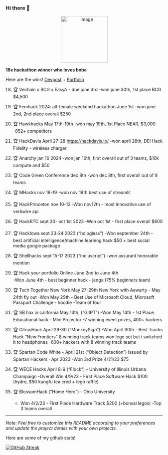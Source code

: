 ### Hi there 👋
<p align="center">
  <img src="https://github.com/audgeviolin07/audgeviolin07/assets/123830780/2e0a9ff8-5f1d-4515-a591-bc02929c92d1" alt="Image" style="border-radius: 10; width: 150; height: 150px;">
</p>

**18x hackathon winner who loves boba**

Here are the wins! [Devpost](https://devpost.com/audgeviolin07?ref_content=user-portfolio&ref_feature=portfolio&ref_medium=global-nav) + [Portfolio](https://audrey-chen.my.canva.site/portfolio)

18. 🏆 Vechain x BCG x EasyA - due june 3rd 
  -won june 30th, 1st place BCG $4,500 

17. 🏆 Femhack 2024: all-female weekend hackathon June 1st
  -won june 2nd, 2nd place overall $250

16. 🏆 Hawkhacks May 17th-19th 
  -won may 19th, 1st Place NEAR, $3,000
  -852+ competitors

15. 🏆 HackDavis April 27-28 https://hackdavis.io/ 
  -won april 28th, DEI Hack Fidelity - wireless charger

14. 🏆 Anarchy jan 16 2024
  -won jan 16th, first overall out of 3 teams, $10k compute and $50

13. 🏆 Code Green Conference dec 8th 
  -won dec 8th, first overall out of 8 teams

12. 🏆 MHacks nov 18-19
  -won nov 19th best use of streamlit

11. 🏆 HackPrinceton nov 10-12
  -Won nov12th - most innovative use of verbwire api

10. 🏆 HackRTC sept 30- oct 1st 2023
	-Won oct 1st - first place overall $600

9. 🏆 HackIowa sept  23-24 2023 (“hologlass”) 
  -Won september 24th - best artificial intelligence/machine learning hack $50 + best social media google package

8. 🏆 Shellhacks sept 15-17 2023 (“Incluscript”) 
  -won assurant honorable mention

7. 🏆 Hack your portfolio Online June 2nd to June 4th  
  -Won June 4th - best beginner hack - jenga (75% beginners team)

6. 🏆 Tech Together New York May 27-29th New York with Aawarty - May 24th fly out
  -Won May 29th - Best Use of Microsoft Cloud, Microsoft Passport Challenge - hoodie
  -Team of four

5. 🏆 SB hax in california May 13th,  (“GitPT”)
  -Won May 14th - 1st Place Educational hack - Mini Projector
  -7 winning event prizes, 400+ hackers

4. 🏆 CitrusHack April 29-30 (“MonkeySign”)
  -Won April 30th - Best Tracks Hack "New Frontiers" 8 winning track teams won lego set but i switched it to headphones
	-600+ hackers with 8 winning track teams

3. 🏆 Spartan Code White - April 21st (“Object Detection”)  Issued by Spartan Hackers · Apr 2023
  -Won 3rd Prize 4/21/23 $75

2. 🏆 WECE Hacks April 8-9 (“Flock”) - University of Illinois Urbana Champaign
	-Overall Win 4/9/23 - First Place Software Hack $100 (hydro, $50 kungfu tea cred + lego raffle)

1. 🏆 BlossomHack (“Home Hero”) - Ohio University
	- Won 4/2/23 - First Place Hardware Track $200 (+bonsai legos)
	-Top 3 teams overall

---
*Note: Feel free to customize this README according to your preferences and update the project details with your own projects.*

Here are some of my github stats!

[![GitHub Streak](https://github-readme-streak-stats.herokuapp.com/?user=audgeviolin07)](https://git.io/streak-stats)
